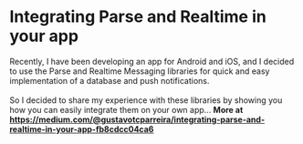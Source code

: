 # Integrating Parse and Realtime in your app
Recently, I have been developing an app for Android and iOS, and I decided to use the Parse and Realtime Messaging libraries for quick and easy implementation of a database and push notifications. <br><br>
So I decided to share my experience with these libraries by showing you how you can easily integrate them on your own app... <b>More at https://medium.com/@gustavotcparreira/integrating-parse-and-realtime-in-your-app-fb8cdcc04ca6</b>
